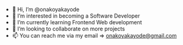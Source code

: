- 👋 Hi, I’m @onakoyakayode
- 👀 I’m interested in becoming a Software Developer
- 🌱 I’m currently learning Frontend Web development
- 💞️ I’m looking to collaborate on more projects
- 📫 You can reach me via my email => onakoyakayode@gmail.com

<!---
onakoyakayode/onakoyakayode is a ✨ special ✨ repository because its `README.md` (this file) appears on your GitHub profile.
You can click the Preview link to take a look at your changes.
--->
